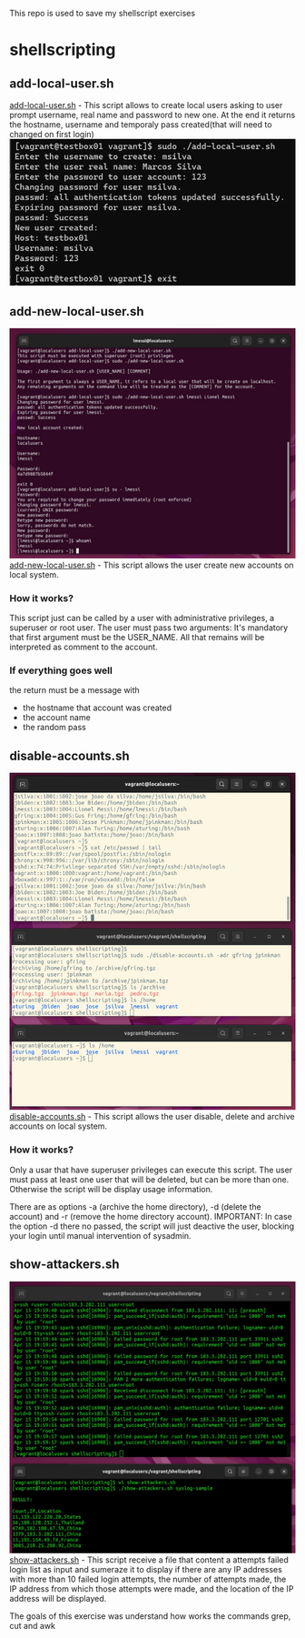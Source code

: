 This repo is used to save my shellscript exercises
# shellscripting

## add-local-user.sh
[add-local-user.sh](https://github.com/avfmoreira/shellscripting/blob/main/add-local-user/add-local-user.sh) -  This script allows to create local users asking to user prompt username, real name and password to new one. At the end it returns the hostname, username and temporaly pass created(that will need to changed on first login)
![add-local-user.sh-executed](https://github.com/avfmoreira/shellscripting/blob/main/add-local-user/result.jpg)

## add-new-local-user.sh
![add-new-local-user.sh-executed](https://github.com/avfmoreira/shellscripting/blob/main/add-local-user/add-new-local-user.jpg)
[add-new-local-user.sh](https://github.com/avfmoreira/shellscripting/blob/main/add-local-user/add-new-local-user.sh) - This script allows the user create new accounts on local system.

### How it works?
This script just can be called by a user with administrative privileges, a superuser or root user. The user must pass two arguments: It's mandatory that first argument must be the USER_NAME. All that remains will be interpreted as comment to the account.

### If everything goes well 
the return must be a message with 
- the hostname that account was created
- the account name 
- the random pass

## disable-accounts.sh
![disable-accounts.sh](https://github.com/avfmoreira/shellscripting/blob/main/disable-accounts.jpg)
[disable-accounts.sh](https://github.com/avfmoreira/shellscripting/blob/main/disable-accounts.sh) - This script allows the user disable, delete and archive accounts on local system.

### How it works?

Only a usar that have superuser privileges can execute this script. 
The user must pass at least one user that will be deleted, but can be more than one. Otherwise the script will be display usage information.

There are as options -a (archive the home directory), -d (delete the account) and -r (remove the home directory account). IMPORTANT: In case the option -d there no passed, the script will just deactive the user, blocking your login until manual intervention of sysadmin.

## show-attackers.sh
![show-attackers.sh](https://github.com/avfmoreira/shellscripting/blob/main/show-attackers.jpg)
[show-attackers.sh](https://github.com/avfmoreira/shellscripting/blob/main/show-attackers.sh) - This script receive a file that content a attempts failed login list as input and sumeraze it to display  if there are any IP addresses with more than 10 failed login attempts, the number of attempts made, the IP address from which those attempts were made, and the location of the IP address will be displayed.

The goals of this exercise was understand how works the commands grep, cut and awk